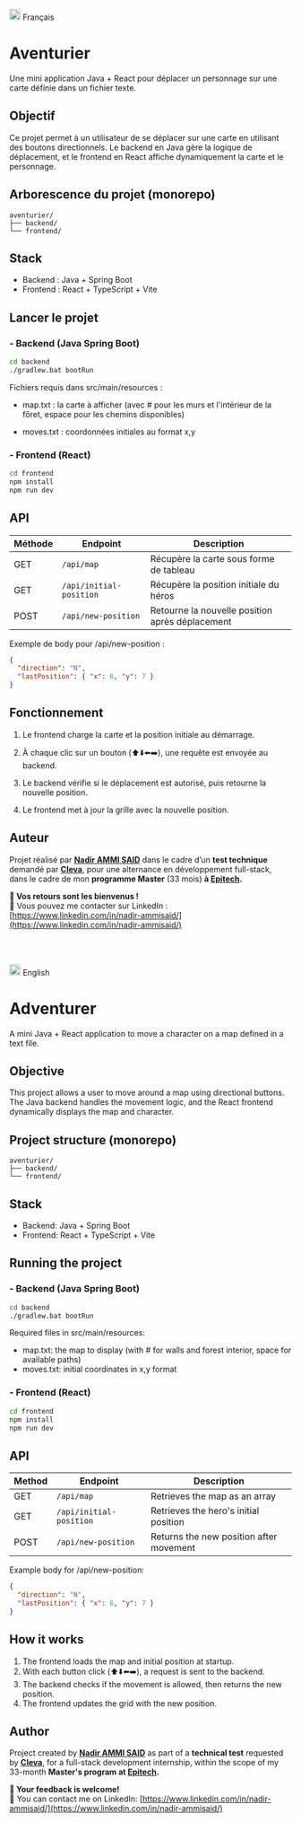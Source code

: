 <img src="https://flagcdn.com/w40/fr.png" width="20" alt="Français"> Français

# Aventurier

Une mini application Java + React pour déplacer un personnage sur une carte définie dans un fichier texte.


## Objectif 
Ce projet permet à un utilisateur de se déplacer sur une carte en utilisant des boutons directionnels.
Le backend en Java gère la logique de déplacement, et le frontend en React affiche dynamiquement la carte et le personnage.


## Arborescence du projet (monorepo)

```
aventurier/
├── backend/
└── frontend/
```


## Stack

- Backend : Java + Spring Boot
- Frontend : React + TypeScript + Vite


## Lancer le projet

### - Backend (Java Spring Boot)

```bash
cd backend
./gradlew.bat bootRun
```

Fichiers requis dans src/main/resources :

- map.txt : la carte à afficher (avec # pour les murs et l'intérieur de la fôret, espace pour les chemins disponibles)

- moves.txt : coordonnées initiales au format x,y



### - Frontend (React)

```bash
cd frontend
npm install
npm run dev
```


## API

| Méthode | Endpoint | Description |
|---------|----------|-------------|
| GET     | `/api/map` | Récupère la carte sous forme de tableau |
| GET     | `/api/initial-position` | Récupère la position initiale du héros |
| POST    | `/api/new-position` | Retourne la nouvelle position après déplacement |



Exemple de body pour /api/new-position :

```json
{
  "direction": "N",
  "lastPosition": { "x": 6, "y": 7 }
}
```


## Fonctionnement

1. Le frontend charge la carte et la position initiale au démarrage.

2. À chaque clic sur un bouton (⬆️⬇️⬅️➡️), une requête est envoyée au backend.

3. Le backend vérifie si le déplacement est autorisé, puis retourne la nouvelle position.

4. Le frontend met à jour la grille avec la nouvelle position.


## Auteur

Projet réalisé par [**Nadir AMMI SAID**](https://www.linkedin.com/in/nadir-ammisaid/) dans le cadre d’un **test technique** demandé par [**Cleva**](https://cleva-solutions.com/fr/), pour une alternance en développement full-stack, dans le cadre de mon **programme Master** (33 mois) **à [Epitech](https://www.epitech.eu/formation-alternance/pre-msc-post-bac2/).**

**💬 Vos retours sont les bienvenus !**  
📩 Vous pouvez me contacter sur LinkedIn : [https://www.linkedin.com/in/nadir-ammisaid/](https://www.linkedin.com/in/nadir-ammisaid/)


<br/>
<br/>

<img src="https://flagcdn.com/w40/gb.png" width="20" alt="English"> English

# Adventurer
A mini Java + React application to move a character on a map defined in a text file.

## Objective 
This project allows a user to move around a map using directional buttons.
The Java backend handles the movement logic, and the React frontend dynamically displays the map and character.

## Project structure (monorepo)
```
aventurier/
├── backend/
└── frontend/
```

## Stack
- Backend: Java + Spring Boot
- Frontend: React + TypeScript + Vite

## Running the project
### - Backend (Java Spring Boot)
```bash
cd backend
./gradlew.bat bootRun
```
Required files in src/main/resources:
- map.txt: the map to display (with # for walls and forest interior, space for available paths)
- moves.txt: initial coordinates in x,y format

### - Frontend (React)
```bash
cd frontend
npm install
npm run dev
```

## API
| Method | Endpoint | Description |
|---------|----------|-------------|
| GET     | `/api/map` | Retrieves the map as an array |
| GET     | `/api/initial-position` | Retrieves the hero's initial position |
| POST    | `/api/new-position` | Returns the new position after movement |

Example body for /api/new-position:
```json
{
  "direction": "N",
  "lastPosition": { "x": 6, "y": 7 }
}
```

## How it works
1. The frontend loads the map and initial position at startup.
2. With each button click (⬆️⬇️⬅️➡️), a request is sent to the backend.
3. The backend checks if the movement is allowed, then returns the new position.
4. The frontend updates the grid with the new position.

## Author
Project created by [**Nadir AMMI SAID**](https://www.linkedin.com/in/nadir-ammisaid/) as part of a **technical test** requested by [**Cleva**](https://cleva-solutions.com/fr/), for a full-stack development internship, within the scope of my 33-month **Master's program at [Epitech](https://www.epitech.eu/formation-alternance/pre-msc-post-bac2/).**

**💬 Your feedback is welcome!**  
📩 You can contact me on LinkedIn: [https://www.linkedin.com/in/nadir-ammisaid/](https://www.linkedin.com/in/nadir-ammisaid/)